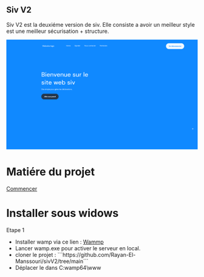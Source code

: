 <h2>Siv V2</h2>
<p>Siv V2 est la deuxiéme version de siv. Elle consiste a avoir un meilleur style est une meilleur sécurisation + structure. </p>
<img src="private/src/README/acceuil.png"></img>
<h1>Matiére du projet</h1>
<a href="#start">Commencer</a>

<div id="start">
    <h1>Installer sous widows</h1>
    <p>Etape 1</p>
    <ul>
        <li>Installer wamp via ce lien : <a href="https://www.wampserver.com/">Wammp</a></li>
        <li>Lancer wamp.exe pour activer le serveur en local.</li>
        <li>cloner le projet : ```https://github.com/Rayan-El-Manssouri/sivV2/tree/main```</li>
        <li>Déplacer le dans C:wamp64\www</li>
    </ul>
</div>

